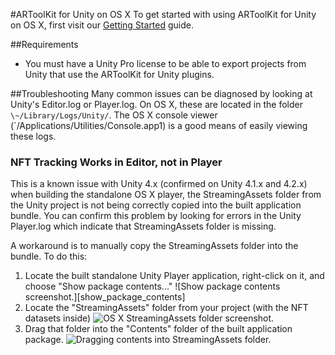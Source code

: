 #ARToolKit for Unity on OS X
To get started with using ARToolKit for Unity on OS X, first visit our [Getting Started][unity_getting_started] guide.

##Requirements

-   You must have a Unity Pro license to be able to export projects from Unity that use the ARToolKit for Unity plugins.

##Troubleshooting
Many common issues can be diagnosed by looking at Unity's Editor.log or Player.log. On OS X, these are located in the folder `\~/Library/Logs/Unity/`. The OS X console viewer (`/Applications/Utilities/Console.app1) is a good means of easily viewing these logs.

### NFT Tracking Works in Editor, not in Player
This is a known issue with Unity 4.x (confirmed on Unity 4.1.x and 4.2.x) when building the standalone OS X player, the StreamingAssets folder from the Unity project is not being correctly copied into the built application bundle. You can confirm this problem by looking for errors in the Unity Player.log which indicate that StreamingAssets folder is missing.

A workaround is to manually copy the StreamingAssets folder into the bundle. To do this:

1.  Locate the built standalone Unity Player application, right-click on it, and choose "Show package contents..." ![Show package contents screenshot.][show_package_contents]
2.  Locate the "StreamingAssets" folder from your project (with the NFT datasets inside) ![OS X StreamingAssets folder screenshot.][streamingassets_folder]
3.  Drag that folder into the "Contents" folder of the built application package. ![Dragging contents into StreamingAssets folder.][dragging_streamingassets_folder]


[unity_getting_started]: 6_Unity:unity_getting_started
[show_pacakge_contents]: :unity_player_os_x_show_pacakge_contents_1.png
[streamingassets_folder]: :unity_os_x_streamingassets_folder_1.png
[dragging_streamingassets_folder]: :unity_os_x_dragging_streamingassets_folder_1.png
